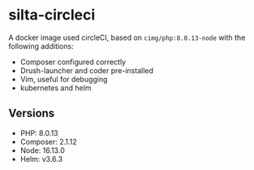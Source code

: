 # silta-circleci
A docker image used circleCI, based on `cimg/php:8.0.13-node` with the following additions:

- Composer configured correctly
- Drush-launcher and coder pre-installed
- Vim, useful for debugging
- kubernetes and helm

## Versions
- PHP: 8.0.13
- Composer: 2.1.12
- Node: 16.13.0
- Helm: v3.6.3
